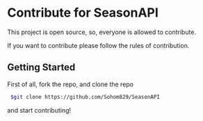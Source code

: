 # Contribute for SeasonAPI

This project is open source, so, everyone is allowed to contribute.

If you want to contribute please follow the rules of contribution.

## Getting Started

First of all, fork the repo, and clone the repo

```sh
 $git clone https://github.com/Sohom829/SeasonAPI
```

and start contributing!
